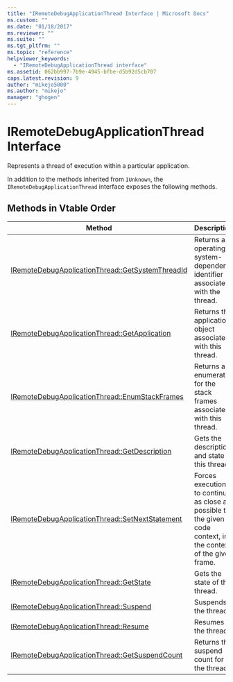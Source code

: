 ```yaml
---
title: "IRemoteDebugApplicationThread Interface | Microsoft Docs"
ms.custom: ""
ms.date: "01/18/2017"
ms.reviewer: ""
ms.suite: ""
ms.tgt_pltfrm: ""
ms.topic: "reference"
helpviewer_keywords:
  - "IRemoteDebugApplicationThread interface"
ms.assetid: 062bb997-7b9e-4945-bfbe-d5b92d5cb707
caps.latest.revision: 9
author: "mikejo5000"
ms.author: "mikejo"
manager: "ghogen"
---
```

# IRemoteDebugApplicationThread Interface
Represents a thread of execution within a particular application.

 In addition to the methods inherited from `IUnknown`, the `IRemoteDebugApplicationThread` interface exposes the following methods.

## Methods in Vtable Order

|Method|Description|
|------------|-----------------|
|[IRemoteDebugApplicationThread::GetSystemThreadId](../../winscript/reference/iremotedebugapplicationthread-getsystemthreadid.md)|Returns an operating system-dependent identifier associated with the thread.|
|[IRemoteDebugApplicationThread::GetApplication](../../winscript/reference/iremotedebugapplicationthread-getapplication.md)|Returns the application object associated with this thread.|
|[IRemoteDebugApplicationThread::EnumStackFrames](../../winscript/reference/iremotedebugapplicationthread-enumstackframes.md)|Returns an enumerator for the stack frames associated with this thread.|
|[IRemoteDebugApplicationThread::GetDescription](../../winscript/reference/iremotedebugapplicationthread-getdescription.md)|Gets the description and state of this thread.|
|[IRemoteDebugApplicationThread::SetNextStatement](../../winscript/reference/iremotedebugapplicationthread-setnextstatement.md)|Forces execution to continue as close as possible to the given code context, in the context of the given frame.|
|[IRemoteDebugApplicationThread::GetState](../../winscript/reference/iremotedebugapplicationthread-getstate.md)|Gets the state of this thread.|
|[IRemoteDebugApplicationThread::Suspend](../../winscript/reference/iremotedebugapplicationthread-suspend.md)|Suspends the thread.|
|[IRemoteDebugApplicationThread::Resume](../../winscript/reference/iremotedebugapplicationthread-resume.md)|Resumes the thread.|
|[IRemoteDebugApplicationThread::GetSuspendCount](../../winscript/reference/iremotedebugapplicationthread-getsuspendcount.md)|Returns the suspend count for the thread.|
